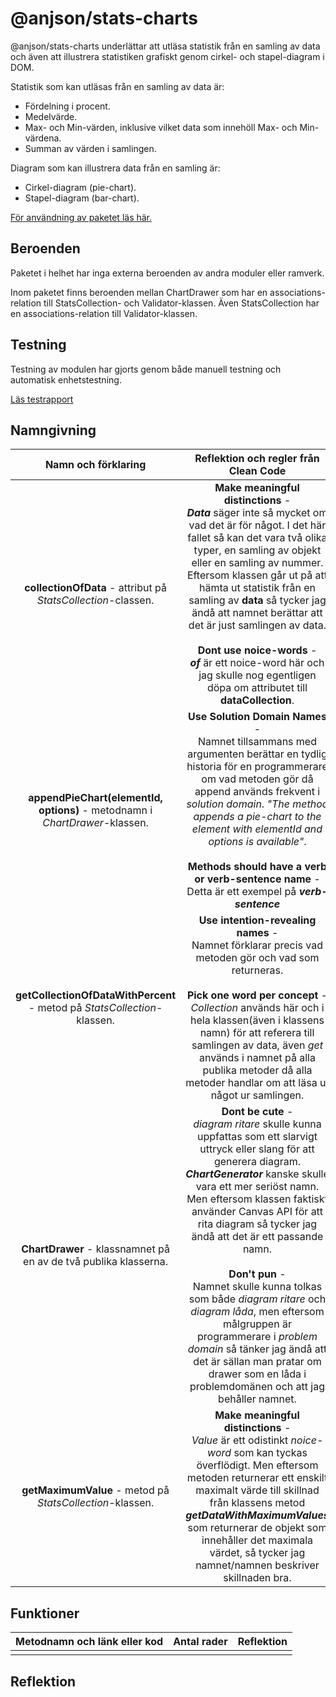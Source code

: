 # @anjson/stats-charts

@anjson/stats-charts underlättar att utläsa statistik från en samling av data och även att illustrera statistiken grafiskt genom cirkel- och stapel-diagram i DOM.

Statistik som kan utläsas från en samling av data är:

* Fördelning i procent.
* Medelvärde.
* Max- och Min-värden, inklusive vilket data som innehöll Max- och Min-värdena.
* Summan av värden i samlingen.

Diagram som kan illustrera data från en samling är:

* Cirkel-diagram (pie-chart).
* Stapel-diagram (bar-chart).

[För användning av paketet läs här.](./package/README.md)

## Beroenden

Paketet i helhet har inga externa beroenden av andra moduler eller ramverk.

Inom paketet finns beroenden mellan ChartDrawer som har en associations-relation till StatsCollection- och Validator-klassen. Även StatsCollection har en associations-relation till Validator-klassen.

## Testning

Testning av modulen har gjorts genom både manuell testning och automatisk enhetstestning.

[Läs testrapport](testrapport.md)

## Namngivning

| Namn och förklaring           |  Reflektion och regler från Clean Code |
|:-----------------------------:|:--------------------------------------:|
|  **collectionOfData** - attribut på *StatsCollection*-classen. |  **Make meaningful distinctions** - <br> *__Data__* säger inte så mycket om vad det är för något. I det här fallet så kan det vara två olika typer, en samling av objekt eller en samling av nummer. Eftersom klassen går ut på att hämta ut statistik från en samling av **data** så tycker jag ändå att namnet berättar att det är just samlingen av data. <br> <br> **Dont use noice-words** - <br> *__of__* är ett noice-word här och jag skulle nog egentligen döpa om attributet till **dataCollection**. |
| **appendPieChart(elementId, options)** - metodnamn i *ChartDrawer*-klassen. | **Use Solution Domain Names** - <br> Namnet tillsammans med argumenten berättar en tydlig historia för en programmerare om vad metoden gör då append används frekvent i *solution domain*. *"The method appends a pie-chart to the element with elementId and options is available"*. <br> <br> **Methods should have a verb or verb-sentence name** - <br> Detta är ett exempel på *__verb-sentence__* |
| **getCollectionOfDataWithPercent** - metod på *StatsCollection*-klassen. | **Use intention-revealing names** - <br> Namnet förklarar precis vad metoden gör och vad som returneras. <br> <br> **Pick one word per concept** - <br> *Collection* används här och i hela klassen(även i klassens namn) för att referera till samlingen av data, även *get* används i namnet på alla publika metoder då alla metoder handlar om att läsa ut något ur samlingen. |
| **ChartDrawer** - klassnamnet på en av de två publika klasserna.  | **Dont be cute** - <br> *diagram ritare* skulle kunna uppfattas som ett slarvigt uttryck eller slang för att generera diagram. *__ChartGenerator__* kanske skulle vara ett mer seriöst namn. Men eftersom klassen faktiskt använder Canvas API för att rita diagram så tycker jag ändå att det är ett passande namn. <br> <br> **Don't pun** - <br> Namnet skulle kunna tolkas som både *diagram ritare* och *diagram låda*, men eftersom målgruppen är programmerare i *problem domain* så tänker jag ändå att det är sällan man pratar om drawer som en låda i problemdomänen och att jag behåller namnet. |
| **getMaximumValue** - metod på *StatsCollection*-klassen. | **Make meaningful distinctions** - <br> *Value* är ett odistinkt *noice-word* som kan tyckas överflödigt. Men eftersom metoden returnerar ett enskilt maximalt värde till skillnad från klassens metod *__getDataWithMaximumValues__* som returnerar de objekt som innehåller det maximala värdet, så tycker jag namnet/namnen beskriver skillnaden bra. |

## Funktioner

| Metodnamn och länk eller kod  | Antal rader |  Reflektion                            |
|:-----------------------------:|:-----------:|:--------------------------------------:|
|       |         |

## Reflektion
